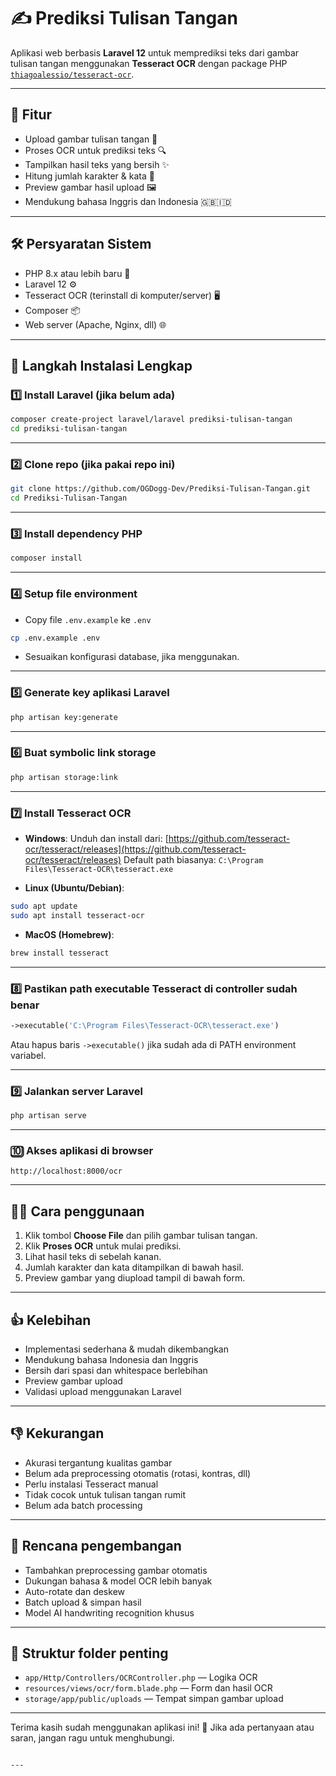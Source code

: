 # ✍️ Prediksi Tulisan Tangan

Aplikasi web berbasis **Laravel 12** untuk memprediksi teks dari gambar tulisan tangan menggunakan **Tesseract OCR** dengan package PHP [`thiagoalessio/tesseract-ocr`](https://github.com/thiagoalessio/tesseract-ocr-for-php).

---

## 🚀 Fitur

- Upload gambar tulisan tangan 📸
- Proses OCR untuk prediksi teks 🔍
- Tampilkan hasil teks yang bersih ✨
- Hitung jumlah karakter & kata 🔢
- Preview gambar hasil upload 🖼️
- Mendukung bahasa Inggris dan Indonesia 🇬🇧🇮🇩

---

## 🛠️ Persyaratan Sistem

- PHP 8.x atau lebih baru 🐘
- Laravel 12 ⚙️
- Tesseract OCR (terinstall di komputer/server) 🖥️
- Composer 📦
- Web server (Apache, Nginx, dll) 🌐

---

## 📝 Langkah Instalasi Lengkap

### 1️⃣ Install Laravel (jika belum ada)

```bash
composer create-project laravel/laravel prediksi-tulisan-tangan
cd prediksi-tulisan-tangan
````

---

### 2️⃣ Clone repo (jika pakai repo ini)

```bash
git clone https://github.com/OGDogg-Dev/Prediksi-Tulisan-Tangan.git
cd Prediksi-Tulisan-Tangan
```

---

### 3️⃣ Install dependency PHP

```bash
composer install
```

---

### 4️⃣ Setup file environment

* Copy file `.env.example` ke `.env`

```bash
cp .env.example .env
```

* Sesuaikan konfigurasi database, jika menggunakan.

---

### 5️⃣ Generate key aplikasi Laravel

```bash
php artisan key:generate
```

---

### 6️⃣ Buat symbolic link storage

```bash
php artisan storage:link
```

---

### 7️⃣ Install Tesseract OCR

* **Windows**:
  Unduh dan install dari:
  [https://github.com/tesseract-ocr/tesseract/releases](https://github.com/tesseract-ocr/tesseract/releases)
  Default path biasanya:
  `C:\Program Files\Tesseract-OCR\tesseract.exe`

* **Linux (Ubuntu/Debian)**:

```bash
sudo apt update
sudo apt install tesseract-ocr
```

* **MacOS (Homebrew)**:

```bash
brew install tesseract
```

---

### 8️⃣ Pastikan path executable Tesseract di controller sudah benar

```php
->executable('C:\Program Files\Tesseract-OCR\tesseract.exe')
```

Atau hapus baris `->executable()` jika sudah ada di PATH environment variabel.

---

### 9️⃣ Jalankan server Laravel

```bash
php artisan serve
```

---

### 🔟 Akses aplikasi di browser

```
http://localhost:8000/ocr
```

---

## 🧑‍💻 Cara penggunaan

1. Klik tombol **Choose File** dan pilih gambar tulisan tangan.
2. Klik **Proses OCR** untuk mulai prediksi.
3. Lihat hasil teks di sebelah kanan.
4. Jumlah karakter dan kata ditampilkan di bawah hasil.
5. Preview gambar yang diupload tampil di bawah form.

---

## 👍 Kelebihan

* Implementasi sederhana & mudah dikembangkan
* Mendukung bahasa Indonesia dan Inggris
* Bersih dari spasi dan whitespace berlebihan
* Preview gambar upload
* Validasi upload menggunakan Laravel

---

## 👎 Kekurangan

* Akurasi tergantung kualitas gambar
* Belum ada preprocessing otomatis (rotasi, kontras, dll)
* Perlu instalasi Tesseract manual
* Tidak cocok untuk tulisan tangan rumit
* Belum ada batch processing

---

## 🔮 Rencana pengembangan

* Tambahkan preprocessing gambar otomatis
* Dukungan bahasa & model OCR lebih banyak
* Auto-rotate dan deskew
* Batch upload & simpan hasil
* Model AI handwriting recognition khusus

---

## 📂 Struktur folder penting

* `app/Http/Controllers/OCRController.php` — Logika OCR
* `resources/views/ocr/form.blade.php` — Form dan hasil OCR
* `storage/app/public/uploads` — Tempat simpan gambar upload

---

Terima kasih sudah menggunakan aplikasi ini! 🙏
Jika ada pertanyaan atau saran, jangan ragu untuk menghubungi.

```

---


```
